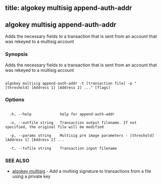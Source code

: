 title: algokey multisig append-auth-addr
---
## algokey multisig append-auth-addr



Adds the necessary fields to a transaction that is sent from an account that was rekeyed to a multisig account



### Synopsis



Adds the necessary fields to a transaction that is sent from an account that was rekeyed to a multisig account



```

algokey multisig append-auth-addr -t [transaction file] -p "[threshold] [Address 1] [Address 2] ..." [flags]

```



### Options



```

  -h, --help             help for append-auth-addr

  -o, --outfile string   Transaction output filename. If not specified, the original file will be modified

  -p, --params string    Multisig pre image parameters - [threshold] [Address 1] [Address 2] ...

  -t, --txfile string    Transaction input filename

```



### SEE ALSO



* [algokey multisig](../../multisig/multisig/)	 - Add a multisig signature to transactions from a file using a private key



